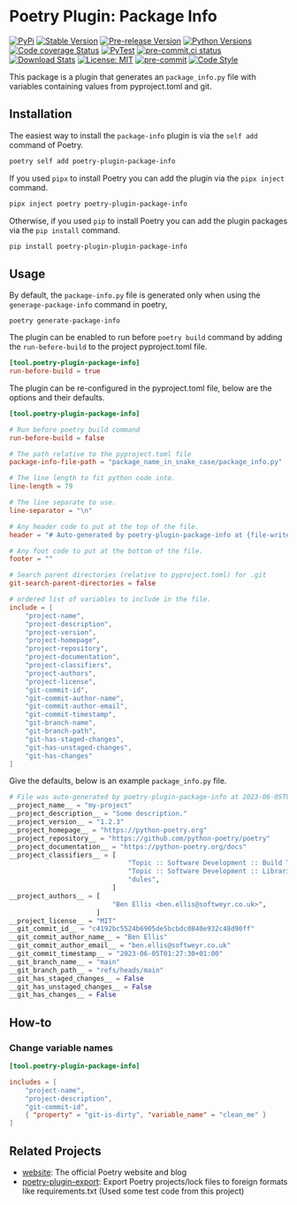 # Poetry Plugin: Package Info

[![PyPi](https://img.shields.io/pypi/v/poetry-plugin-package-info.svg)](https://pypi.org/project/poetry-plugin-package-info/)
[![Stable Version](https://img.shields.io/pypi/v/poetry-plugin-package-info?label=stable)](https://pypi.org/project/poetry-plugin-package-info/)
[![Pre-release Version](https://img.shields.io/github/v/release/bellis/poetry-plugin-package-info?label=pre-release&include_prereleases&sort=semver)](https://pypi.org/project/poetry-plugin-package-info)
[![Python Versions](https://img.shields.io/pypi/pyversions/poetry-plugin-package-info)](https://pypi.org/project/poetry-plugin-package-info)
[![Code coverage Status](https://codecov.io/gh/bellis/poetry-plugin-package-info/branch/main/graph/badge.svg)](https://codecov.io/gh/bellis/poetry-plugin-package-info)
[![PyTest](https://github.com/bellis/poetry-plugin-package-info/workflows/test/badge.svg)](https://github.com/bellis/poetry-plugin-package-info/actions?query=workflow%3Atest)
[![pre-commit.ci status](https://results.pre-commit.ci/badge/github/BEllis/poetry-plugin-package-info/main.svg)](https://results.pre-commit.ci/latest/github/BEllis/poetry-plugin-package-info/main)
[![Download Stats](https://img.shields.io/pypi/dm/poetry-plugin-package-info)](https://pypistats.org/packages/poetry-plugin-package-info)
[![License: MIT](https://img.shields.io/badge/License-MIT-yellow.svg)](https://opensource.org/licenses/MIT)
[![pre-commit](https://img.shields.io/badge/pre--commit-enabled-brightgreen?logo=pre-commit)](https://github.com/pre-commit/pre-commit)
[![Code Style](https://img.shields.io/badge/code%20style-black-000000.svg)](https://github.com/psf/black)

This package is a plugin that generates an `package_info.py` file with variables containing values from pyproject.toml and git.

## Installation

The easiest way to install the `package-info` plugin is via the `self add` command of Poetry.

```bash
poetry self add poetry-plugin-package-info
```

If you used `pipx` to install Poetry you can add the plugin via the `pipx inject` command.

```bash
pipx inject poetry poetry-plugin-package-info
```

Otherwise, if you used `pip` to install Poetry you can add the plugin packages via the `pip install` command.

```bash
pip install poetry-plugin-plugin-package-info
```

## Usage

By default, the `package-info.py` file is generated only when using the `generage-package-info` command in poetry,

```
poetry generate-package-info
```

The plugin can be enabled to run before `poetry build` command by adding the `run-before-build` to the project pyproject.toml file.

```toml
[tool.poetry-plugin-package-info]
run-before-build = true
```

The plugin can be re-configured in the pyproject.toml file, below are the options and their defaults.

```toml
[tool.poetry-plugin-package-info]

# Run before poetry build command
run-before-build = false

# The path relative to the pyproject.toml file
package-info-file-path = "package_name_in_snake_case/package_info.py"

# The line length to fit python code into.
line-length = 79

# The line separate to use.
line-separator = "\n"

# Any header code to put at the top of the file.
header = "# Auto-generated by poetry-plugin-package-info at {file-write-time}"

# Any foot code to put at the bottom of the file.
footer = ""

# Search parent directories (relative to pyproject.toml) for .git
git-search-parent-directories = false

# ordered list of variables to include in the file.
include = [
    "project-name",
    "project-description",
    "project-version",
    "project-homepage",
    "project-repository",
    "project-documentation",
    "project-classifiers",
    "project-authors",
    "project-license",
    "git-commit-id",
    "git-commit-author-name",
    "git-commit-author-email",
    "git-commit-timestamp",
    "git-branch-name",
    "git-branch-path",
    "git-has-staged-changes",
    "git-has-unstaged-changes",
    "git-has-changes"
]
```

Give the defaults, below is an example `package_info.py` file.

```python
# File was auto-generated by poetry-plugin-package-info at 2023-06-05T00:35:43Z
__project_name__ = "my-project"
__project_description__ = "Some description."
__project_version__ = "1.2.3"
__project_homepage__ = "https://python-poetry.org"
__project_repository__ = "https://github.com/python-poetry/poetry"
__project_documentation__ = "https://python-poetry.org/docs"
__project_classifiers__ = [
                              "Topic :: Software Development :: Build Tools",
                              "Topic :: Software Development :: Libraries :: Python Mo"
                              "dules",
                          ]
__project_authors__ = [
                          "Ben Ellis <ben.ellis@softweyr.co.uk>",
                      ]
__project_license__ = "MIT"
__git_commit_id__ = "c4192bc5524b6905de5bcbdc0840e932c48d90ff"
__git_commit_author_name__ = "Ben Ellis"
__git_commit_author_email__ = "ben.ellis@softweyr.co.uk"
__git_commit_timestamp__ = "2023-06-05T01:27:30+01:00"
__git_branch_name__ = "main"
__git_branch_path__ = "refs/heads/main"
__git_has_staged_changes__ = False
__git_has_unstaged_changes__ = False
__git_has_changes__ = False
```

## How-to

### Change variable names

```toml
[tool.poetry-plugin-package-info]

includes = [
    "project-name",
    "project-description",
    "git-commit-id",
    { "property" = "git-is-dirty", "variable_name" = "clean_me" }
]

```

## Related Projects

* [website](https://github.com/python-poetry/website): The official Poetry website and blog
* [poetry-plugin-export](https://github.com/python-poetry/poetry-plugin-export): Export Poetry projects/lock files to
foreign formats like requirements.txt (Used some test code from this project)
